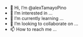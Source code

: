 - 👋 Hi, I’m @alexTamayoPino
- 👀 I’m interested in ...
- 🌱 I’m currently learning ...
- 💞️ I’m looking to collaborate on ...
- 📫 How to reach me ...

<!---
alexTamayoPino/alexTamayoPino is a ✨ special ✨ repository because its `README.md` (this file) appears on your GitHub profile.
You can click the Preview link to take a look at your changes.
--->
